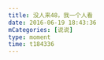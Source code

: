 ```yaml
---
title: 没人来48，我一个人看
date: 2016-06-19 18:43:36
mCategories: [说说]
type: moment
time: t184336
---
```


<div id="pics-20160619184336"></div>

<script src="/lib/moment/pics.js"></script>
<script>
var data = [
    {"link": "2016-06-19_000000.jpeg", "type": "shuoshuo"}
];
picsRender(data, "pics-20160619184336");
</script>
